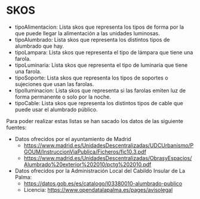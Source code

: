 # SKOS

- tipoAlimentacion: Lista skos que representa los tipos de forma por la que puede llegar la alimentación a las unidades luminosas.
- tipoAlumbrado: Lista skos que representa los distintos tipos de alumbrado que hay.
- tipoLampara: Lista skos que representa  el tipo de lámpara que tiene una farola.
- tipoLuminaria: Lista skos que representa el tipo de luminaria que tiene una farola.
- tipoSoporte: Lista skos que representa los tipos de soportes o sujeciones que usan las farolas.
- tipoIluminacion: Lista skos que representa si las farolas emiten luz de forma permanente o solo por la noche.
- tipoCable: Lista skos que representa los distintos tipos de cable que puede usar el alumbrado público.

Para poder realizar estas listas se han sacado los datos de las siguiente fuentes:
- Datos ofrecidos por el ayuntamiento de Madrid
  - https://www.madrid.es/UnidadesDescentralizadas/UDCUrbanismo/PGOUM/InstruccionViaPublica/Ficheros/fic10.3.pdf
  - https://www.madrid.es/UnidadesDescentralizadas/ObrasyEspacios/Alumbrado%20exterior%202010/pctg%202010.pdf
- Datos ofrecidos por la Administración Local del Cabildo Insular de La Palma:
  - https://datos.gob.es/es/catalogo/l03380010-alumbrado-publico
  - Licencia: https://www.opendatalapalma.es/pages/avisolegal 
